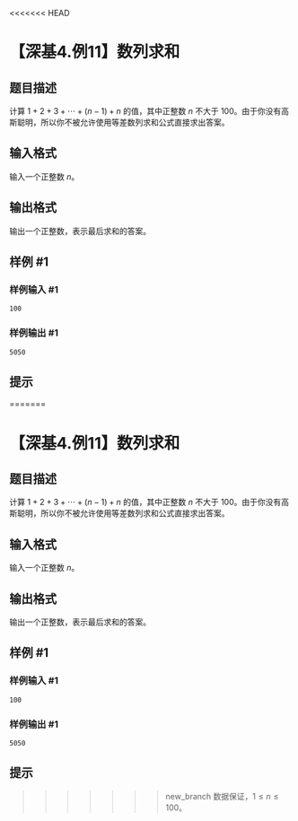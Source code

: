 <<<<<<< HEAD
# 【深基4.例11】数列求和

## 题目描述

计算 $1+2+3+\cdots+(n-1)+n$ 的值，其中正整数 $n$ 不大于 100。由于你没有高斯聪明，所以你不被允许使用等差数列求和公式直接求出答案。

## 输入格式

输入一个正整数 $n$。

## 输出格式

输出一个正整数，表示最后求和的答案。

## 样例 #1

### 样例输入 #1

```
100
```

### 样例输出 #1

```
5050
```

## 提示

=======
# 【深基4.例11】数列求和

## 题目描述

计算 $1+2+3+\cdots+(n-1)+n$ 的值，其中正整数 $n$ 不大于 100。由于你没有高斯聪明，所以你不被允许使用等差数列求和公式直接求出答案。

## 输入格式

输入一个正整数 $n$。

## 输出格式

输出一个正整数，表示最后求和的答案。

## 样例 #1

### 样例输入 #1

```
100
```

### 样例输出 #1

```
5050
```

## 提示

>>>>>>> new_branch
数据保证，$1 \leq n \leq 100$。